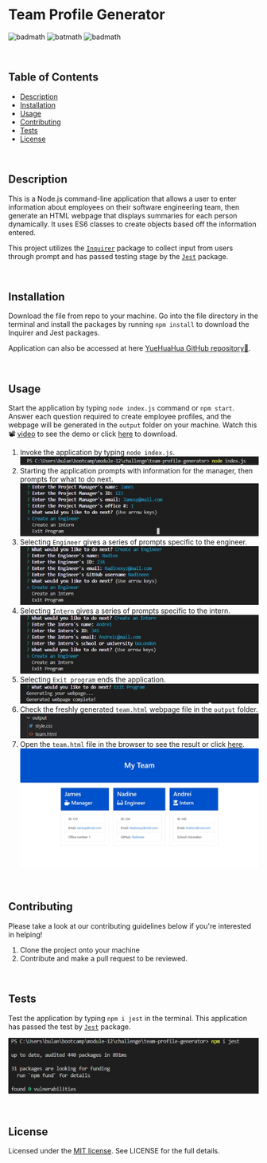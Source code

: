# Team Profile Generator

![badmath](https://img.shields.io/github/issues/YueHuaHua/team-profile-generator) ![batmath](https://img.shields.io/github/issues-pr-closed/yueHuaHua/team-profile-generator) ![badmath](https://img.shields.io/github/license/YueHuaHua/team-profile-generator)

</br>
  
## Table of Contents

- [Description](#description)
- [Installation](#installation)
- [Usage](#usage)
- [Contributing](#contributing)
- [Tests](#tests)
- [License](#license)

</br>

## Description

This is a Node.js command-line application that allows a user to enter information about employees on their software engineering team, then generate an HTML webpage that displays summaries for each person dynamically. It uses ES6 classes to create objects based off the information entered.

This project utilizes the [`Inquirer`](https://www.npmjs.com/package/inquirer) package to collect input from users through prompt and has passed testing stage by the [`Jest`](https://www.npmjs.com/package/jest) package.

</br>

## Installation

Download the file from repo to your machine. Go into the file directory in the terminal and install the packages by running `npm install` to download the Inquirer and Jest packages.

Application can also be accessed at here [YueHuaHua GitHub repository👾](https://github.com/YueHuaHua/module-08-challenge).

</br>

## Usage

Start the application by typing `node index.js` command or `npm start`. Answer each question required to create employee profiles, and the webpage will be generated in the `output` folder on your machine. Watch this 📽 [video](assets/img/demo-video.mp4) to see the demo or click [here](https://www.dropbox.com/s/spktbbim3tqmhmv/demo-video.mp4?dl=0) to download.

1. Invoke the application by typing `node index.js`.
![Usage Step 1](./assets/img/readme-01-step-1.JPG)
2. Starting the application prompts with information for the manager, then prompts for what to do next.
![Usage Step 2](./assets/img/readme-02-step-2.JPG)
3. Selecting `Engineer` gives a series of prompts specific to the engineer.
![Usage Step 3](./assets/img/readme-03-step-3.JPG)
4. Selecting `Intern` gives a series of prompts specific to the intern.
![Usage Step 3](./assets/img/readme-04-step-4.JPG)
5. Selecting `Exit program` ends the application.
![Usage Step 3](./assets/img/readme-05-step-5.JPG)
6. Check the freshly generated `team.html` webpage file in the `output` folder. 
![Usage Step 4](./assets/img/readme-06-step-6.JPG) 
7. Open the `team.html` file in the browser to see the result or click [here](https://yuehuahua.github.io/team-profile-generator/output/team.html).
![Usage Step 4](./assets/img/readme-07-step-7.JPG) 

</br>

## Contributing

Please take a look at our contributing guidelines below if you're interested in helping!

1. Clone the project onto your machine
2. Contribute and make a pull request to be reviewed.

</br>

## Tests

Test the application by typing `npm i jest` in the terminal. This application has passed the test by [`Jest`](https://www.npmjs.com/package/jest) package.

![Application testing](./assets/img/readme-08-test.JPG)

</br>

## License

Licensed under the [MIT license](https://github.com/git/git-scm.com/blob/main/MIT-LICENSE.txt). See LICENSE for the full details.
